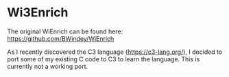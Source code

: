 # Wi3Enrich
The original WiEnrich can be found here: https://github.com/BWindey/WiEnrich

As I recently discovered the C3 language (https://c3-lang.org/), I decided to
port some of my existing C code to C3 to learn the language.
This is currently not a working port.
